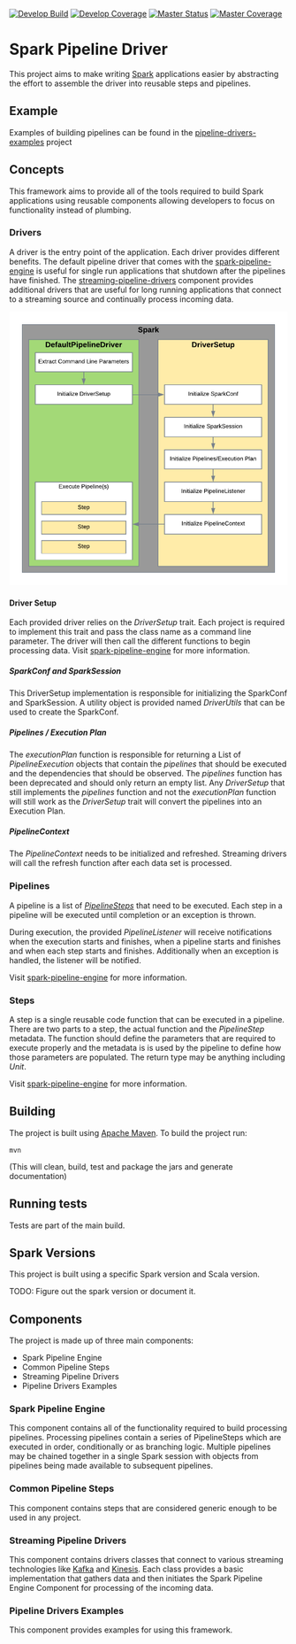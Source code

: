 
[![Develop Build](https://travis-ci.com/dafreels/spark-pipeline-driver.svg?branch=develop)](https://travis-ci.com/dafreels/spark-pipeline-driver?branch=develop)
[![Develop Coverage](https://coveralls.io/repos/github/dafreels/spark-pipeline-driver/badge.svg?branch=develop)](https://coveralls.io/github/dafreels/spark-pipeline-driver?branch=develop)
[![Master Status](https://travis-ci.com/dafreels/spark-pipeline-driver.svg?branch=master)](https://travis-ci.com/dafreels/spark-pipeline-driver?branch=master)
[![Master Coverage](https://coveralls.io/repos/github/dafreels/spark-pipeline-driver/badge.svg?branch=master)](https://coveralls.io/github/dafreels/spark-pipeline-driver?branch=master)

# Spark Pipeline Driver
This project aims to make writing [Spark](http://spark.apache.org) applications easier by abstracting the effort to assemble the driver into
reusable steps and pipelines.

## Example
Examples of building pipelines can be found in the [pipeline-drivers-examples](pipeline-drivers-examples/) project

## Concepts
This framework aims to provide all of the tools required to build Spark applications using reusable components allowing
developers to focus on functionality instead of plumbing.

### Drivers
A driver is the entry point of the application. Each driver provides different benefits. The default pipeline driver that
comes with the [spark-pipeline-engine](spark-pipeline-engine/) is useful for single run applications that shutdown after the pipelines have
finished. The [streaming-pipeline-drivers](streaming-pipeline-drivers/) component provides additional drivers that are useful for long running 
applications that connect to a streaming source and continually process incoming data.

![Driver Initialization](docs/images/DefaultPipelineDriver.png "Default Pipeline Driver Flow")

#### Driver Setup
Each provided driver relies on the *DriverSetup* trait. Each project is required to implement this trait and pass the
class name as a command line parameter. The driver will then call the different functions to begin processing data. Visit
[spark-pipeline-engine](spark-pipeline-engine/readme.md) for more information.

#####  SparkConf and SparkSession
This DriverSetup implementation is responsible for initializing the SparkConf and SparkSession. A utility object is
provided named *DriverUtils* that can be used to create the SparkConf.

##### Pipelines / Execution Plan
The *executionPlan* function is responsible for returning a List of *PipelineExecution* objects that contain the
*pipelines* that should be executed and the dependencies that should be observed. The *pipelines* function has 
been deprecated and should only return an empty list. Any *DriverSetup* that still implements the *pipelines* function
and not the *executionPlan* function will still work as the *DriverSetup* trait will convert the pipelines into an
Execution Plan.

##### PipelineContext
The *PipelineContext* needs to be initialized and refreshed. Streaming drivers will call the refresh function after each
data set is processed.

### Pipelines
A pipeline is a list of [*PipelineSteps*](spark-pipeline-engine/src/main/scala/com/acxiom/pipeline/PipelineStep.scala) that need to be executed. Each step in a pipeline will be executed until
completion or an exception is thrown.

During execution, the provided *PipelineListener* will receive notifications when the execution starts and finishes, when
a pipeline starts and finishes and when each step starts and finishes. Additionally when an exception is handled, the listener
will be notified.

Visit [spark-pipeline-engine](spark-pipeline-engine/readme.md) for more information.

### Steps
A step is a single reusable code function that can be executed in a pipeline. There are two parts to a step, the actual
function and the *PipelineStep* metadata. The function should define the parameters that are required to execute properly
and the metadata is is used by the pipeline to define how those parameters are populated. The return type may be anything
including *Unit*.

Visit [spark-pipeline-engine](spark-pipeline-engine/readme.md) for more information.

## Building
The project is built using [Apache Maven](http://maven.apache.org/).
To build the project run:

	mvn

(This will clean, build, test and package the jars and generate documentation)

## Running tests
Tests are part of the main build.

## Spark Versions
This project is built using a specific Spark version and Scala version.

TODO: Figure out the spark version or document it.

## Components
The project is made up of three main components:

* Spark Pipeline Engine
* Common Pipeline Steps
* Streaming Pipeline Drivers
* Pipeline Drivers Examples

### Spark Pipeline Engine
This component contains all of the functionality required to build processing pipelines. Processing pipelines contain a
series of PipelineSteps which are executed in order, conditionally or as branching logic. Multiple pipelines may be
chained together in a single Spark session with objects from pipelines being made available to subsequent pipelines.

### Common Pipeline Steps
This component contains steps that are considered generic enough to be used in any project.

### Streaming Pipeline Drivers
This component contains drivers classes that connect to various streaming technologies like [Kafka](http://kafka.apache.org/) and [Kinesis](https://aws.amazon.com/kinesis/). Each
class provides a basic implementation that gathers data and then initiates the Spark Pipeline Engine Component for
processing of the incoming data.

### Pipeline Drivers Examples
This component provides examples for using this framework.